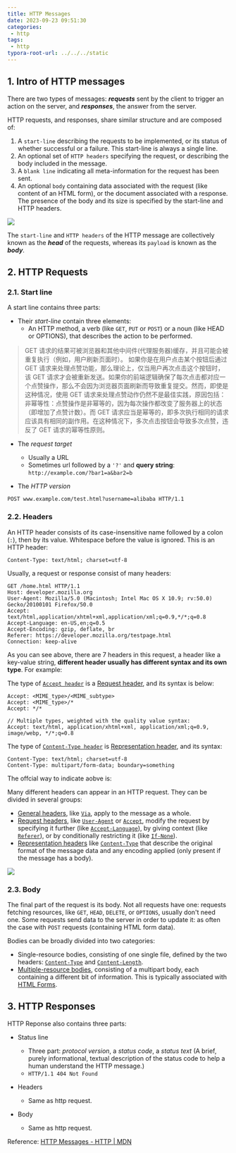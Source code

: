 ```yaml
---
title: HTTP Messages
date: 2023-09-23 09:51:30
categories:
 - http
tags:
 - http
typora-root-url: ../../../static
---
```


## 1. Intro of HTTP messages

There are two types of messages: ***requests*** sent by the client to trigger an action on the server, and ***responses***, the answer from the server.

HTTP requests, and responses, share similar structure and are composed of:

1. A `start-line` describing the requests to be implemented, or its status of whether successful or a failure. This start-line is always a single line.
2. An optional set of `HTTP headers` specifying the request, or describing the body included in the message.
3. A `blank line` indicating all meta-information for the request has been sent.
4. An optional `body` containing data associated with the request (like content of an HTML form), or the document associated with a response. The presence of the body and its size is specified by the start-line and HTTP headers.

![](https://pub-2a6758f3b2d64ef5bb71ba1601101d35.r2.dev/blogs/2024/08/a4f4596c8e375a14960ad3c0db7c931d.png)

The `start-line` and `HTTP headers` of the HTTP message are collectively known as the ***head*** of the requests, whereas its `payload` is known as the ***body***.

## 2. HTTP Requests

### 2.1. Start line

A start line contains three parts:

- Their *start-line* contain three elements:
  - An HTTP method, a verb (like `GET`, `PUT` or `POST`) or a noun (like HEAD or OPTIONS), that describes the action to be performed. 

> GET 请求的结果可被浏览器和其他中间件(代理服务器)缓存，并且可能会被重复执行（例如，用户刷新页面时）。
> 如果你是在用户点击某个按钮后通过 GET 请求来处理点赞功能，那么理论上，仅当用户再次点击这个按钮时，该 GET 请求才会被重新发送。如果你的前端逻辑确保了每次点击都对应一个点赞操作，那么不会因为浏览器页面刷新而导致重复提交。然而，即使是这种情况，使用 GET 请求来处理点赞动作仍然不是最佳实践，原因包括：
> 非幂等性：点赞操作是非幂等的，因为每次操作都改变了服务器上的状态（即增加了点赞计数）。而 GET 请求应当是幂等的，即多次执行相同的请求应该具有相同的副作用。在这种情况下，多次点击按钮会导致多次点赞，违反了 GET 请求的幂等性原则。

- The *request target* 
  - Usually a URL
  - Sometimes url followed by a `'?'` and **query string**: `http://example.com/?bar1=a&bar2=b`

- The *HTTP version*

```
POST www.example.com/test.html?username=alibaba HTTP/1.1
```

### 2.2. Headers

An HTTP header consists of its case-insensitive name followed by a colon (`:`), then by its value. Whitespace before the value is ignored. This is an HTTP header:

```
Content-Type: text/html; charset=utf-8
```

Usually, a request or response consist of many headers:

```
GET /home.html HTTP/1.1
Host: developer.mozilla.org
User-Agent: Mozilla/5.0 (Macintosh; Intel Mac OS X 10.9; rv:50.0) Gecko/20100101 Firefox/50.0
Accept: text/html,application/xhtml+xml,application/xml;q=0.9,*/*;q=0.8
Accept-Language: en-US,en;q=0.5
Accept-Encoding: gzip, deflate, br
Referer: https://developer.mozilla.org/testpage.html
Connection: keep-alive
```

As you can see above, there are 7 headers in this request, a header like a key-value string, **different header usually has different syntax and its own type**. For example:

The type of [`Accept header`](https://developer.mozilla.org/en-US/docs/Web/HTTP/Headers/Accept) is a [ Request header](https://developer.mozilla.org/en-US/docs/Glossary/Request_header), and its syntax is below:

``` 
Accept: <MIME_type>/<MIME_subtype>
Accept: <MIME_type>/*
Accept: */*

// Multiple types, weighted with the quality value syntax:
Accept: text/html, application/xhtml+xml, application/xml;q=0.9, image/webp, */*;q=0.8
```

The type of  [`Content-Type header`](https://developer.mozilla.org/en-US/docs/Web/HTTP/Headers/Content-Type) is [Representation header](https://developer.mozilla.org/en-US/docs/Glossary/Representation_header), and its syntax:

```
Content-Type: text/html; charset=utf-8
Content-Type: multipart/form-data; boundary=something
```

The offcial way to indicate aobve is:

Many different headers can appear in an HTTP request. They can be divided in several groups:

- [General headers](https://developer.mozilla.org/en-US/docs/Glossary/General_header), like [`Via`](https://developer.mozilla.org/en-US/docs/Web/HTTP/Headers/Via), apply to the message as a whole.
- [Request headers](https://developer.mozilla.org/en-US/docs/Glossary/Request_header), like [`User-Agent`](https://developer.mozilla.org/en-US/docs/Web/HTTP/Headers/User-Agent) or [`Accept`](https://developer.mozilla.org/en-US/docs/Web/HTTP/Headers/Accept), modify the request by specifying it further (like [`Accept-Language`](https://developer.mozilla.org/en-US/docs/Web/HTTP/Headers/Accept-Language)), by giving context (like [`Referer`](https://developer.mozilla.org/en-US/docs/Web/HTTP/Headers/Referer)), or by conditionally restricting it (like [`If-None`](https://developer.mozilla.org/en-US/docs/Web/HTTP/Headers/If-None)).
- [Representation headers](https://developer.mozilla.org/en-US/docs/Glossary/Representation_header) like [`Content-Type`](https://developer.mozilla.org/en-US/docs/Web/HTTP/Headers/Content-Type) that describe the original format of the message data and any encoding applied (only present if the message has a body).

![](https://pub-2a6758f3b2d64ef5bb71ba1601101d35.r2.dev/blogs/2024/08/9e388793983a1fdf0afb5f3e51305a73.png)

### 2.3. Body

The final part of the request is its body. Not all requests have one: requests fetching resources, like `GET`, `HEAD`, `DELETE`, or `OPTIONS`, usually don't need one. Some requests send data to the server in order to update it: as often the case with `POST` requests (containing HTML form data).

Bodies can be broadly divided into two categories:

- Single-resource bodies, consisting of one single file, defined by the two headers: [`Content-Type`](https://developer.mozilla.org/en-US/docs/Web/HTTP/Headers/Content-Type) and [`Content-Length`](https://developer.mozilla.org/en-US/docs/Web/HTTP/Headers/Content-Length).
- [Multiple-resource bodies](https://developer.mozilla.org/en-US/docs/Web/HTTP/Basics_of_HTTP/MIME_types#multipartform-data), consisting of a multipart body, each containing a different bit of information. This is typically associated with [HTML Forms](https://developer.mozilla.org/en-US/docs/Learn/Forms).

## 3. HTTP Responses

HTTP Reponse also contains three parts:

- Status line
  -  Three part:  *protocol version*, a *status code*, a *status text* (A brief, purely informational, textual description of the status code to help a human understand the HTTP message.)
  - `HTTP/1.1 404 Not Found`

- Headers
  - Same as http request.

- Body
  - Same as http request.

Reference: [HTTP Messages - HTTP | MDN](https://developer.mozilla.org/en-US/docs/Web/HTTP/Messages)
